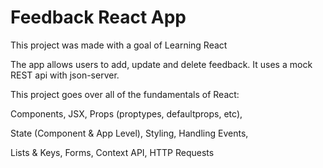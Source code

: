 # Feedback React App

This project was made with a goal of Learning React

The app allows users to add, update and delete feedback. It uses a mock REST api with json-server.

This project goes over all of the fundamentals of React:

Components, JSX, Props (proptypes, defaultprops, etc),

State (Component & App Level), Styling, Handling Events,

Lists & Keys, Forms, Context API, HTTP Requests
